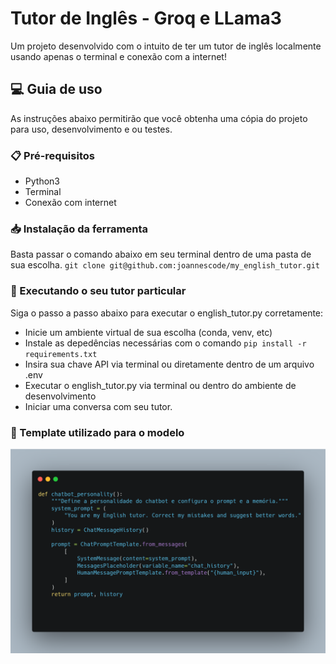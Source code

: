 # Tutor de Inglês - Groq e LLama3

Um projeto desenvolvido com o intuito de ter um tutor de inglês localmente usando apenas o terminal e conexão com a internet!

## 💻 Guia de uso

As instruções abaixo permitirão que você obtenha uma cópia do projeto para uso, desenvolvimento e ou testes.

### 📋 Pré-requisitos
- Python3 
- Terminal
- Conexão com internet

### 📥 Instalação da ferramenta
Basta passar o comando abaixo em seu terminal dentro de uma pasta de sua escolha.
`git clone git@github.com:joannescode/my_english_tutor.git`

### 🤖 Executando o seu tutor particular
Siga o passo a passo abaixo para executar o english_tutor.py corretamente:

- Inicie um ambiente virtual de sua escolha (conda, venv, etc)
- Instale as depedências necessárias com o comando `pip install -r requirements.txt`
- Insira sua chave API via terminal ou diretamente dentro de um arquivo .env
- Executar o english_tutor.py via terminal ou dentro do ambiente de desenvolvimento
- Iniciar uma conversa com seu tutor.

### 🧠 Template utilizado para o modelo
![Template](images/template.png)
